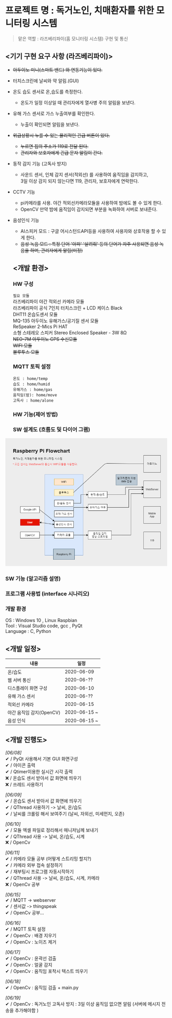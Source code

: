 # 프로젝트 명 : 독거노인, 치매환자를 위한 모니터링 시스템
> 맡은 역할 : 라즈베리파이(홈 모니터링 시스템) 구현 및 통신

## <기기 구현 요구 사항 (라즈베리파이)>

- ~~아두이노 미니(스마트 밴드) 와 연동기능이 있다.~~
- 터치스크린에 날씨와 약 알림.(GUI)
- 온도 습도 센서로 온,습도를 측정한다. 
  - 온도가 일정 이상일 때 관리자에게 열사병 주의 알림을 보낸다.
- 유해 가스 센서로 가스 누출여부를 확인한다.
  - 누출이 확인되면 알림을 보낸다.
- ~~위급상황시 누를 수 있는 물리적인 긴급 버튼이 있다.~~
  - ~~누르면 집의 주소가 119로 전달 된다.~~
  - ~~관리자와 보호자에게 긴급 문자 알림이 간다.~~
- 동작 감지 기능 (고독사 방지)
  - 사운드 센서, 인체 감지 센서(적외선) 를 사용하여 움직임을 감지하고, <br>
  3일 이상 감지 되지 않는다면 119, 관리자, 보호자에게 연락한다.
- CCTV 기능
  - pi카메라를 사용. 야간 적외선카메라모듈을 사용하여 밤에도 볼 수 있게 한다.
  - OpenCV 만약 밤에 움직임이 감지되면 부분을 녹화하여 서버로 보내준다.
- 음성인식 기능 
  - AI스피커 모드 : 구글 어시스턴드API등을 사용하여 사용자와 상호작용 할 수 있게 한다.
  - ~~음성 녹음 모드 : 특정 단어 '아파' '살려줘' 등의 단어가 자주 사용되면 음성 녹음을 하며, 관리자에게 알림(미정)~~
  
  ## <개발 환경> 
  ### HW 구성
  
  `필요 모듈`  <br>
  라즈베리파이 야간 적외선 카메라 모듈  <br>
  라즈베리파이 공식 7인치 터치스크린 + LCD 케이스 Black <br>
  DHT11 온습도센서 모듈 <br>
  MQ-135 아두이노 유해가스/공기질 센서 모듈 <br>
  ReSpeaker 2-Mics Pi HAT <br>
  소형 스테레오 스피커 Stereo Enclosed Speaker - 3W 8Ω  <br>
  ~~NEO-7M 아두이노 GPS 수신모듈~~ <br>
  ~~WIFI 모듈~~  <br>
  ~~블루투스 모듈~~  <br>
  
  ### MQTT 토픽 설정
  ```
  온도 : home/temp   
  습도 : home/humid   
  유해가스 : home/gas  
  움직임(밤): home/move  
  고독사 : home/alone 
  ```
  
  ### HW 기능(제어 방법)
  
  ### SW 설계도 (흐름도 및 다이어 그램)

 ![](SW_flow.png)

  ### SW 기능 (알고리즘 설명) 
  
  ### 프로그램 사용법 (interface 시나리오)
  
  ### 개발 환경
   OS : Windows 10 , Linux Raspbian  <br>
   Tool : Visual Studio code, gcc , PyQt <br>
   Language : C, Python
  
  ## <개발 일정>
  내용 | 일정 
  ----|----
  온/습도 | 2020-06-09
  웹 서버 통신 | 2020-06-??
  디스플레이 화면 구성 |2020-06-10
  유해 가스 센서 | 2020-06-??
  적외선 카메라 |2020-06-15
  야간 움직임 감지(OpenCV)  | 2020-06-15 ~
  음성 인식 | 2020-06-15 ~ 
  
  ## <개발 진행도>
  _[06/08]_    <br>
  ✔ / PyQt 사용해서 기본 GUI 화면구성   <br>
  ✔ / 아이콘 출력   <br>
  ✔ / Qtimer이용한 실시간 시각 출력   <br>
  ❌ / 온습도 센서 받아서 값 화면에 띄우기   <br>
  ❌ / 쓰레드 사용하기    <br>
  
  _[06/09]_   <br>
   ✔ / 온습도 센서 받아서 값 화면에 띄우기   <br>
   ✔ / QThread 사용하기 -> 날씨, 온/습도 <br>
   ✔ / 날씨를 크롤링 해서 보여주기 (날씨, 자외선, 미세먼지, 오존)  <br>
  
  _[06/10]_   <br>
   ✔ / 모듈 엑셀 파일로 정리해서 매니저님께 보내기   <br>
   ✔ / QThread 사용 -> 날씨, 온/습도, 시계    <br>
   ❌ / OpenCv <br>
   
   _[06/11]_   <br>
   ✔ / 카메라 모듈 공부 (어떻게 스트리밍 할지?) <br>
   ✔ / 카메라 외부 접속 설정하기 <br>
   ✔ / 재부팅시 프로그램 자동시작하기 <br>
   ✔ / QThread 사용 -> 날씨, 온/습도, 시계, 카메라 <br>
   ❌ / OpenCv 공부 <br>
   
   _[06/15]_   <br>
   ✔ / MQTT -> webserver <br>
   ✔ / 센서값 -> thingspeak  <br>
   ✔ / OpenCv 공부...  <br>
   
   _[06/16]_   <br>
   ✔ / MQTT 토픽 설정 <br>
   ✔ / OpenCv : 배경 지우기 <br>
   ✔ / OpenCv : 노이즈 제거  <br>
   
   _[06/17]_   <br>
  ✔ / OpenCv : 윤곽선 검출 <br>
  ✔ / OpenCv : 얼굴 감지 <br>
  ✔ / OpenCv : 움직임 포착시 텍스트 띄우기 <br>
  
   _[06/18]_   <br>
  ✔ / OpenCv : 움직임 검출 + main.py <br>
  
   _[06/19]_   <br>
  ✔ / OpenCv : 독거노인 고독사 방지 : 3일 이상 움직임 없으면 알림 (서버에 메시지 전송을 추가해야함 ) <br>
  
